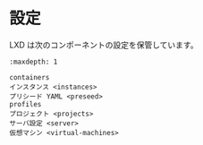 # 設定

LXD は次のコンポーネントの設定を保管しています。

```{toctree}
:maxdepth: 1

containers
インスタンス <instances>
プリシード YAML <preseed>
profiles
プロジェクト <projects>
サーバ設定 <server>
仮想マシン <virtual-machines>
```
